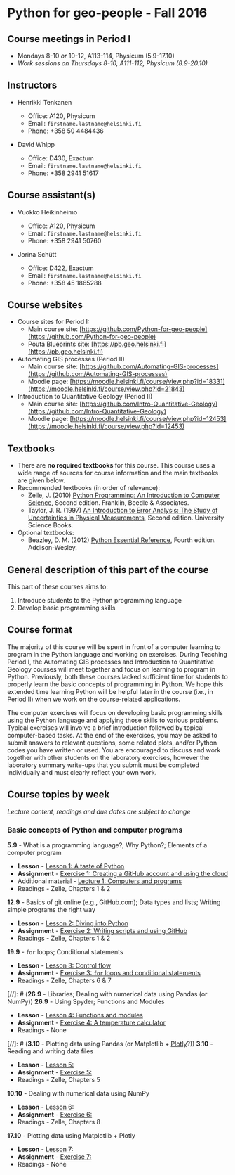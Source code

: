# Python for geo-people - Fall 2016

## Course meetings in Period I
- Mondays 8-10 *or* 10-12, A113-114, Physicum (5.9-17.10)
- *Work sessions on Thursdays 8-10, A111-112, Physicum (8.9-20.10)*

## Instructors
- Henrikki Tenkanen
  - Office: A120, Physicum
  - Email: `firstname.lastname@helsinki.fi`
  - Phone: +358 50 4484436

- David Whipp
  - Office: D430, Exactum
  - Email: `firstname.lastname@helsinki.fi`
  - Phone: +358 2941 51617

## Course assistant(s)
- Vuokko Heikinheimo
  - Office: A120, Physicum
  - Email: `firstname.lastname@helsinki.fi`
  - Phone: +358 2941 50760 

- Jorina Schütt
  - Office: D422, Exactum
  - Email: `firstname.lastname@helsinki.fi`
  - Phone: +358 45 1865288

## Course websites
- Course sites for Period I:
  - Main course site: [https://github.com/Python-for-geo-people](https://github.com/Python-for-geo-people)
  - Pouta Blueprints site: [https://pb.geo.helsinki.fi](https://pb.geo.helsinki.fi)
- Automating GIS processes (Period II)
  - Main course site: [https://github.com/Automating-GIS-processes](https://github.com/Automating-GIS-processes)
  - Moodle page: [https://moodle.helsinki.fi/course/view.php?id=18331](https://moodle.helsinki.fi/course/view.php?id=21843)
- Introduction to Quantitative Geology (Period II)
  - Main course site: [https://github.com/Intro-Quantitative-Geology](https://github.com/Intro-Quantitative-Geology)
  - Moodle page: [https://moodle.helsinki.fi/course/view.php?id=12453](https://moodle.helsinki.fi/course/view.php?id=12453)

## Textbooks
- There are **no required textbooks** for this course. This course uses a wide range of sources for course information and the main textbooks are given below.
- Recommended textbooks (in order of relevance):
  - Zelle, J. (2010) [Python Programming: An Introduction to Computer Science](http://mcsp.wartburg.edu/zelle/python/ppics2/index.html), Second edition. Franklin, Beedle & Associates.
  - Taylor, J. R. (1997) [An Introduction to Error Analysis: The Study of Uncertainties in Physical Measurements](http://www.uscibooks.com/taylornb.htm), Second edition. University Science Books.
- Optional textbooks:
  - Beazley, D. M. (2012) [Python Essential Reference](http://www.dabeaz.com/per.html), Fourth edition. Addison-Wesley.

## General description of this part of the course
This part of these courses aims to:

1. Introduce students to the Python programming language
2. Develop basic programming skills

## Course format
The majority of this course will be spent in front of a computer learning to program in the Python language and working on exercises.
During Teaching Period I, the Automating GIS processes and Introduction to Quantitative Geology courses will meet together and focus on learning to program in Python. Previously, both these courses lacked sufficient time for students to properly learn the basic concepts of programming in Python. We hope this extended time learning Python will be helpful later in the course (i.e., in Period II) when we work on the course-related applications.

The computer exercises will focus on developing basic programming skills using the Python language and applying those skills to various problems. Typical exercises will involve a brief introduction followed by topical computer-based tasks. At the end of the exercises, you may be asked to submit answers to relevant questions, some related plots, and/or Python codes you have written or used. You are encouraged to discuss and work together with other students on the laboratory exercises, however the laboratory summary write-ups that you submit must be completed individually and must clearly reflect your own work.

## Course topics by week
*Lecture content, readings and due dates are subject to change*
### Basic concepts of Python and computer programs
**5.9** - What is a programming language?; Why Python?; Elements of a computer program
- **Lesson** - [Lesson 1: A taste of Python](https://github.com/Python-for-geo-people/A-taste-of-Python)
- **Assignment** - [Exercise 1: Creating a GitHub account and using the cloud](https://github.com/Python-for-geo-people/Exercise-1)
- Additional material - [Lecture 1: Computers and programs](https://github.com/Python-for-geo-people/Lecture-slides/tree/master/01-Computers-and-programs)
- Readings - Zelle, Chapters 1 & 2

**12.9** - Basics of git online (e.g., GitHub.com); Data types and lists; Writing simple programs the right way
- **Lesson** - [Lesson 2: Diving into Python](https://github.com/Python-for-geo-people/Diving-into-Python/)
- **Assignment** - [Exercise 2: Writing scripts and using GitHub](https://classroom.github.com/assignment-invitations/a3e02d425c06db7948bcfe7ae7804317)
- Readings - Zelle, Chapters 1 & 2

**19.9** - `for` loops; Conditional statements
- **Lesson** - [Lesson 3: Control flow](https://github.com/Python-for-geo-people/Control-flow)
- **Assignment** - [Exercise 3: `for` loops and conditional statements](https://classroom.github.com/assignment-invitations/f8a6eacb78c2f06f8834b391d129a6ab)
- Readings - Zelle, Chapters 6 & 7

[//]: # (**26.9** - Libraries; Dealing with numerical data using Pandas (or NumPy))
**26.9** - Using Spyder; Functions and Modules
- **Lesson** - [Lesson 4: Functions and modules](https://github.com/Python-for-geo-people/Functions-and-modules)
- **Assignment** - [Exercise 4: A temperature calculator](https://classroom.github.com/assignment-invitations/b1ad919e5a8248a11839fec83e45093e)
- Readings - None

[//]: # (**3.10** - Plotting data using Pandas (or Matplotlib + [Plotly](http://nbviewer.jupyter.org/github/plotly/python-user-guide/blob/master/s6_matplotlylib/s6_matplotlylib.ipynb)?))
**3.10** - Reading and writing data files
- **Lesson** - [Lesson 5: ]()
- **Assignment** - [Exercise 5: ]()
- Readings - Zelle, Chapters 5

**10.10** - Dealing with numerical data using NumPy
- **Lesson** - [Lesson 6: ]()
- **Assignment** - [Exercise 6: ]()
- Readings - Zelle, Chapters 8

**17.10** - Plotting data using Matplotlib + Plotly
- **Lesson** - [Lesson 7: ]()
- **Assignment** - [Exercise 7: ]()
- Readings - None

